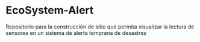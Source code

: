 # EcoSystem-Alert
Repositorio para la construcción de sitio que permita visualizar la lectura de sensores en un sistema de alerta temprana de desastres
